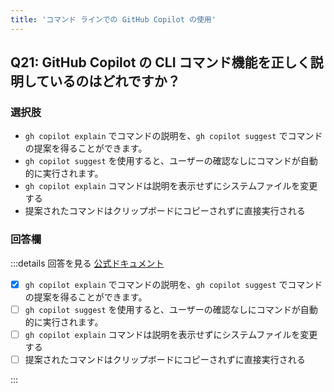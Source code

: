 ```yaml
---
title: 'コマンド ラインでの GitHub Copilot の使用'
---
```


## Q21: GitHub Copilot の CLI コマンド機能を正しく説明しているのはどれですか？

### 選択肢

- `gh copilot explain` でコマンドの説明を、`gh copilot suggest` でコマンドの提案を得ることができます。
- `gh copilot suggest` を使用すると、ユーザーの確認なしにコマンドが自動的に実行されます。
- `gh copilot explain` コマンドは説明を表示せずにシステムファイルを変更する
- 提案されたコマンドはクリップボードにコピーされずに直接実行される

### 回答欄

:::details 回答を見る
[公式ドキュメント](https://docs.github.com/ja/copilot/using-github-copilot/using-github-copilot-in-the-command-line)

- [x] `gh copilot explain` でコマンドの説明を、`gh copilot suggest` でコマンドの提案を得ることができます。
- [ ] `gh copilot suggest` を使用すると、ユーザーの確認なしにコマンドが自動的に実行されます。
- [ ] `gh copilot explain` コマンドは説明を表示せずにシステムファイルを変更する
- [ ] 提案されたコマンドはクリップボードにコピーされずに直接実行される

:::
